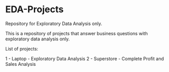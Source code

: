 # EDA-Projects
Repository for Exploratory Data Analysis only.

This is a repository of projects that answer business questions with exploratory data analysis only.

List of projects:

1 - Laptop - Exploratory Data Analysis
2 - Superstore - Complete Profit and Sales Analysis

